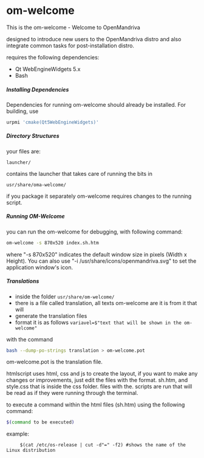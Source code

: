 om-welcome
===========

This is the om-welcome - Welcome to OpenMandriva

designed to introduce new users to the OpenMandriva distro and
also integrate common tasks for post-installation distro.

requires the following dependencies:

- Qt WebEngineWidgets 5.x
- Bash

##### Installing Dependencies
Dependencies for running om-welcome should already be installed.
For building, use
```sh
urpmi 'cmake(Qt5WebEngineWidgets)'
```

##### Directory Structures
your files are:
```
launcher/
```
contains the launcher that takes care of running the bits in
```
usr/share/oma-welcome/
```

if you package it separately om-welcome requires changes to the running script.

##### Running OM-Welcome
you can run the om-welcome for debugging, with following command:
```sh
om-welcome -s 870x520 index.sh.htm
```
where "-s 870x520" indicates the default window size in pixels (Width x Height).
You can also use "-i /usr/share/icons/openmandriva.svg" to set the
application window's icon.

##### Translations
* inside the folder ```usr/share/om-welcome/ ```
* there is a file called translation, all texts om-welcome are it is from it that will 
* generate the translation files
* format it is as follows
```variavel=$"text that will be shown in the om-welcome"```

with the command
```sh
bash --dump-po-strings translation > om-welcome.pot
```

om-welcome.pot is the translation file.

htmlscript uses html, css and js to create the layout, if you want to make any changes or improvements,
just edit the files with the format. sh.htm, and style.css that is inside the css folder.
files with the. scripts are run that will be read as if they were running through the terminal.

to execute a command within the html files (sh.htm) using the following command:
```sh
$(command to be executed)
```

example: 
```
     $(cat /etc/os-release | cut -d"=" -f2) #shows the name of the Linux distribution
```      
